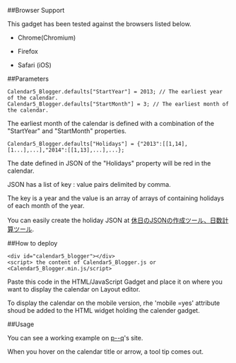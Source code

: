 ##Browser Support

This gadget has been tested against the browsers listed below.

* Chrome(Chromium)

* Firefox

* Safari (iOS)

##Parameters
```
Calendar5_Blogger.defaults["StartYear"] = 2013; // The earliest year of the calendar. 
Calendar5_Blogger.defaults["StartMonth"] = 3; // The earliest month of the calendar.

```
The earliest month of the calendar  is defined with a combination of the "StartYear" and "StartMonth" properties.

```
Calendar5_Blogger.defaults["Holidays"] = {"2013":[[1,14],[1...],...],"2014":[[1,13],...],...};
```

The date defined in JSON of the "Holidays" property will be red in the calendar.

JSON has a list  of key :  value  pairs delimited by comma. 

The key is a year and the value is an array of arrays of containing holidays of each month of the year.

You can easily create the holiday JSON at  [休日のJSONの作成ツール、日数計算ツール](https://p--q.blogspot.jp/2017/01/json.html).

##How to deploy

```
<div id="calendar5_blogger"></div>
<script> the content of Calendar5_Blogger.js or <Calendar5_Blogger.min.js/script>
```

Paste this code in the HTML/JavaScript Gadget and place it on where you want to display the calendar on Layout editor.

To display the calendar on the mobile version,  rhe 'mobile =yes' attribute shoud be added to the HTML widget holding the calender gadget.

##Usage

You can see a working example on [p--q](https://p--q.blogspot.jp/)'s site.

When you hover on the calendar title or arrow, a tool tip comes out.
